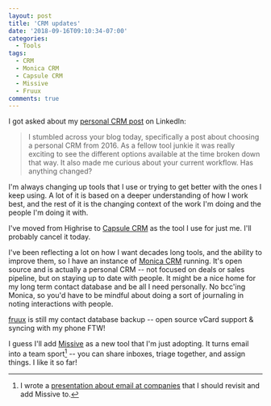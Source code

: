 ```yaml
---
layout: post
title: 'CRM updates'
date: '2018-09-16T09:10:34-07:00'
categories:
  - Tools
tags:
  - CRM
  - Monica CRM
  - Capsule CRM
  - Missive
  - Fruux
comments: true
---
```

I got asked about my [personal CRM post](https://medium.bmannconsulting.com/a-personal-crm-1596213ad42c) on LinkedIn:

>I stumbled across your blog today, specifically a post about choosing a personal CRM from 2016. As a fellow tool junkie it was really exciting to see the different options available at the time broken down that way. It also made me curious about your current workflow. Has anything changed?

I'm always changing up tools that I use or trying to get better with the ones I keep using. A lot of it is based on a deeper understanding of how I work best, and the rest of it is the changing context of the work I'm doing and the people I'm doing it with.
<!-- more -->
I've moved from Highrise to [Capsule CRM](https://capsulecrm.com/) as the tool I use for just me. I'll probably cancel it today.

I've been reflecting a lot on how I want decades long tools, and the ability to improve them, so I have an instance of [Monica CRM](https://www.monicahq.com/) running. It's open source and is actually a personal CRM -- not focused on deals or sales pipeline, but on staying up to date with people. It might be a nice home for my long term contact database and be all I need personally. No bcc'ing Monica, so you'd have to be mindful about doing a sort of journaling in noting interactions with people.

[fruux](https://fruux.com/) is still my contact database backup -- open source vCard support & syncing with my phone FTW!

I guess I'll add [Missive](https://missiveapp.com) as a new tool that I'm just adopting. It turns email into a team sport[^emailteam] -- you can share inboxes, triage together, and assign things. I like it so far!

[^emailteam]: I wrote a [presentation about email at companies](https://speakerdeck.com/bmann/email-is-a-team-sport-vdpm-meetup-october-2016) that I should revisit and add Missive to.

